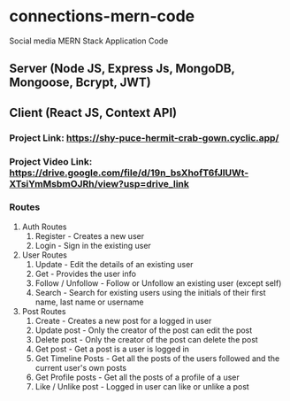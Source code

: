 # connections-mern-code
Social media MERN Stack Application Code

## Server (Node JS, Express Js, MongoDB, Mongoose, Bcrypt, JWT)
## Client (React JS, Context API)
### Project Link: https://shy-puce-hermit-crab-gown.cyclic.app/
### Project Video Link: https://drive.google.com/file/d/19n_bsXhofT6fJIUWt-XTsiYmMsbmOJRh/view?usp=drive_link

### Routes
1. Auth Routes
   1. Register - Creates a new user
   2. Login - Sign in the existing user 
3. User Routes
   1. Update - Edit the details of an existing user
   2. Get - Provides the user info
   3. Follow / Unfollow - Follow or Unfollow an existing user (except self)
   4. Search - Search for existing users using the initials of their first name, last name or username
5. Post Routes
   1. Create - Creates a new post for a logged in user
   2. Update post - Only the creator of the post can edit the post
   3. Delete post - Only the creator of the post can delete the post
   4. Get post - Get a post is a user is logged in
   5. Get Timeline Posts - Get all the posts of the users followed and the current user's own posts
   6. Get Profile posts - Get all the posts of a profile of a user
   7. Like / Unlike post - Logged in user can like or unlike a post
